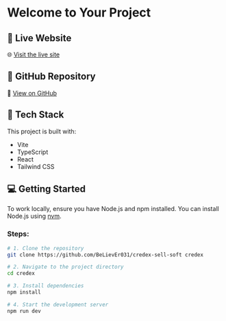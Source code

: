# Welcome to Your Project

## 🚀 Live Website

🌐 [Visit the live site](https://credex-sellsoft.netlify.app/)

## 📂 GitHub Repository

🔗 [View on GitHub](https://github.com/BeLievEr031/credex-sell-soft)

## 🔧 Tech Stack

This project is built with:

- Vite
- TypeScript
- React
- Tailwind CSS

## 💻 Getting Started

To work locally, ensure you have Node.js and npm installed. You can install Node.js using [nvm](https://github.com/nvm-sh/nvm#installing-and-updating).

### Steps:

```bash
# 1. Clone the repository
git clone https://github.com/BeLievEr031/credex-sell-soft credex

# 2. Navigate to the project directory
cd credex

# 3. Install dependencies
npm install

# 4. Start the development server
npm run dev
```
